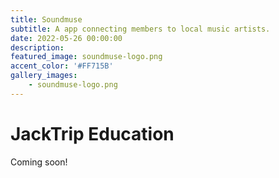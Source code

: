 ```yaml
---
title: Soundmuse
subtitle: A app connecting members to local music artists.
date: 2022-05-26 00:00:00
description: 
featured_image: soundmuse-logo.png
accent_color: '#FF715B'
gallery_images:
    - soundmuse-logo.png
---
```

# JackTrip Education

Coming soon!
